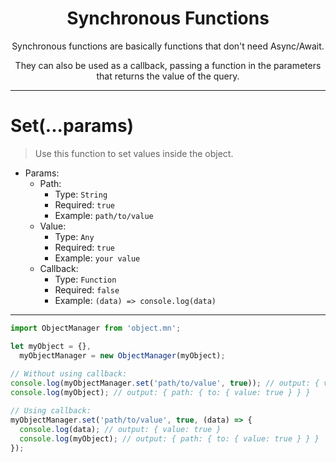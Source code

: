 <div align="center">
  <h1>Synchronous Functions</h1>
  <p>Synchronous functions are basically functions that don't need Async/Await.</p>
  <p>They can also be used as a callback, passing a function in the parameters that returns the value of the query.</p>
</div>

---

# Set(...params)
> Use this function to set values inside the object.

- Params:
  - Path:
    - Type: `String`
    - Required: `true`
    - Example: `path/to/value`
  - Value:
    - Type: `Any`
    - Required: `true`
    - Example: `your value`
  - Callback:
    - Type: `Function`
    - Required: `false`
    - Example: `(data) => console.log(data)`

---

~~~javascript
import ObjectManager from 'object.mn';

let myObject = {},
  myObjectManager = new ObjectManager(myObject);
  
// Without using callback:
console.log(myObjectManager.set('path/to/value', true)); // output: { value: true }
console.log(myObject); // output: { path: { to: { value: true } } }

// Using callback:
myObjectManager.set('path/to/value', true, (data) => {
  console.log(data); // output: { value: true }
  console.log(myObject); // output: { path: { to: { value: true } } }
});
~~~